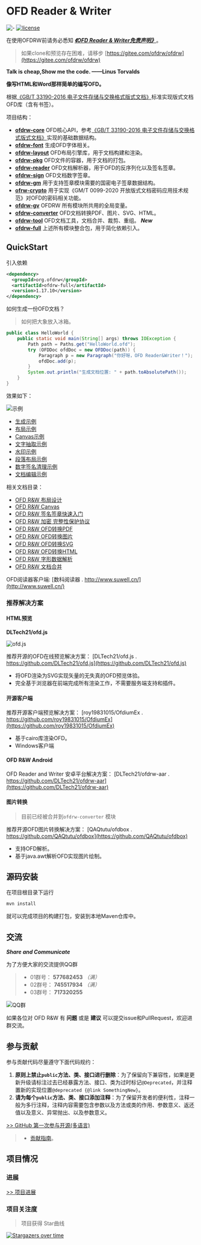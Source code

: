 # OFD Reader & Writer

![-](https://img.shields.io/badge/language-java-orange.svg) [![license](https://img.shields.io/badge/license-Apache--2.0-blue)](./LICENSE)


在使用OFDRW前请务必悉知 [***《OFD Reader & Writer免责声明》***](免责声明.md)。


> 如果clone和预览存在困难，请移步 [https://gitee.com/ofdrw/ofdrw](https://gitee.com/ofdrw/ofdrw)


**Talk is cheap,Show me the code. ——Linus Torvalds**

**像写HTML和Word那样简单的编写OFD。**

根据[《GB/T 33190-2016 电子文件存储与交换格式版式文档》](./GBT_33190-2016_电子文件存储与交换格式版式文档.pdf)标准实现版式文档OFD库（含有书签）。

项目结构：

- [**ofdrw-core**](./ofdrw-core) OFD核心API，参考[《GB/T 33190-2016 电子文件存储与交换格式版式文档》](./GBT_33190-2016_电子文件存储与交换格式版式文档.pdf)实现的基础数据结构。
- [**ofdrw-font**](./ofdrw-font) 生成OFD字体相关。
- [**ofdrw-layout**](./ofdrw-layout) OFD布局引擎库，用于文档构建和渲染。
- [**ofdrw-pkg**](./ofdrw-pkg) OFD文件的容器，用于文档的打包。
- [**ofdrw-reader**](./ofdrw-reader) OFD文档解析器，用于OFD的反序列化以及签名签章。
- [**ofdrw-sign**](./ofdrw-sign) OFD文档数字签章。
- [**ofdrw-gm**](./ofdrw-gm) 用于支持签章模块需要的国密电子签章数据结构。
- [**ofrw-crypto**](./ofdrw-crypto) 用于实现《GM/T 0099-2020 开放版式文档密码应用技术规范》对OFD的密码相关功能。
- [**ofdrw-gv**](./ofdrw-gv) OFDRW 所有模块所共用的全局变量。
- [**ofdrw-converter**](./ofdrw-converter) OFD文档转换PDF、图片、SVG、HTML。
- [**ofdrw-tool**](./ofdrw-tool) OFD文档工具，文档合并、裁剪、重组。 ***New***
- [**ofdrw-full**](./ofdrw-full) 上述所有模块整合包，用于简化依赖引入。

## QuickStart

引入依赖
```xml
<dependency>
  <groupId>org.ofdrw</groupId>
  <artifactId>ofdrw-full</artifactId>
  <version>1.17.10</version>
</dependency>
```

如何生成一份OFD文档？

> 如何把大象放入冰箱。

```java
public class HelloWorld {
    public static void main(String[] args) throws IOException {
        Path path = Paths.get("HelloWorld.ofd");
        try (OFDDoc ofdDoc = new OFDDoc(path)) {
            Paragraph p = new Paragraph("你好呀，OFD Reader&Writer！");
            ofdDoc.add(p);
        }
        System.out.println("生成文档位置: " + path.toAbsolutePath());
    }
}
```

效果如下：

![示例](./ofdrw-layout/doc/示例.png)

- [生成示例](./ofdrw-layout/src/test/java/org/ofdrw/layout/OFDDocTest.java)
- [布局示例](./ofdrw-layout/src/test/java/org/ofdrw/layout/LayoutTest.java)
- [Canvas示例](./ofdrw-layout/src/test/java/org/ofdrw/layout/element/canvas/DrawContextTest.java)
- [文字抽取示例](./ofdrw-reader/src/test/java/org/ofdrw/reader/ContentExtractorTest.java)
- [水印示例](./ofdrw-layout/src/test/java/org/ofdrw/layout/cases/watermark/WatermarkTest.java)
- [段落布局示例](./ofdrw-layout/src/test/java/org/ofdrw/layout/ParagraphLayoutDemo.java)
- [数字签名清理示例](./ofdrw-sign/src/test/java/org/ofdrw/sign/SignCleanerTest.java)
- [文档编辑示例](./ofdrw-layout/src/test/java/org/ofdrw/layout/DocEditDemos.java)

相关文档目录：

- [OFD R&W 布局设计](./ofdrw-layout/doc/README.md)
- [OFD R&W Canvas](./ofdrw-layout/doc/canvas/README.md)
- [OFD R&W 签名签章快速入门](./ofdrw-sign/doc/quickstart/README.md)
- [OFD R&W 加密 完整性保护协议](./ofdrw-crypto/README.md)
- [OFD R&W OFD转换PDF](./ofdrw-converter/README.md)
- [OFD R&W OFD转换图片](./ofdrw-converter/README.md)
- [OFD R&W OFD转换SVG](./ofdrw-converter/README.md)
- [OFD R&W OFD转换HTML](./ofdrw-converter/README.md)
- [OFD R&W 字形数据解析](./ofdrw-converter/src/main/java/org/ofdrw/converter/font/README.md)
- [OFD R&W 文档合并](./ofdrw-tool/README.md)


OFD阅读器客户端: [数科阅读器 . http://www.suwell.cn/](http://www.suwell.cn/)

### 推荐解决方案

#### HTML预览

**DLTech21/ofd.js**

![ofd.js](https://raw.githubusercontent.com/DLTech21/ofd.js/master/ofd.jpg)

推荐开源的OFD在线预览解决方案： [DLTech21/ofd.js . https://github.com/DLTech21/ofd.js](https://github.com/DLTech21/ofd.js)

- 将OFD渲染为SVG实现矢量的无失真的OFD预览体验。
- 完全基于浏览器在前端完成所有渲染工作，不需要服务端支持和插件。

#### 开源客户端

推荐开源客户端预览解决方案： [roy19831015/OfdiumEx . https://github.com/roy19831015/OfdiumEx](https://github.com/roy19831015/OfdiumEx)

- 基于cairo库渲染OFD。
- Windows客户端

#### OFD R&W Android

OFD Reader and Writer 安卓平台解决方案： [DLTech21/ofdrw-aar . https://github.com/DLTech21/ofdrw-aar](https://github.com/DLTech21/ofdrw-aar)

#### 图片转换

> 目前已经被合并到`ofdrw-converter` 模块

推荐开源OFD图片转换解决方案： [QAQtutu/ofdbox . https://github.com/QAQtutu/ofdbox](https://github.com/QAQtutu/ofdbox)

- 支持OFD解析。
- 基于java.awt解析OFD实现图片绘制。

## 源码安装

在项目根目录下运行

```bash
mvn install
```

就可以完成项目的构建打包，安装到本地Maven仓库中。

## 交流

***Share and Communicate***

为了方便大家的交流提供QQ群

> - 01群号： **577682453** *（满）*
> - 02群号： **745517934** *（满）*
> - 03群号： **717320255**

![QQ群](./img/QQLink.png)

如果各位对 OFD R&W 有 **问题** 或是 **建议** 可以提交issue和PullRequest，欢迎进群交流。

## 参与贡献

参与贡献代码尽量遵守下面代码规约：

1. **原则上禁止`public`方法、类、接口进行删除**：为了保留向下兼容性，如果是更新升级请标注过去已经暴露方法、接口、类为过时标记`@Deprecated`，并注释置新的实现位置`@deprecated {@link SomethingNew}`。
2. **请为每个`public`方法、类、接口添加注释**：为了保留开发者的便利性，注释一般为多行注释，注释内容需要包含参数以及方法或类的作用、参数意义、返还值以及意义、异常抛出、以及参数意义。

[>> GitHub 第一次参与开源(多语言)](https://github.com/firstcontributions/first-contributions)

> - [贡献指南](CONTRIBUTING.md)。

## 项目情况

### 进展

[>> 项目进展](releasenotes.md)

### 项目关注度

> 项目获得 Star曲线

[![Stargazers over time](https://starchart.cc/ofdrw/ofdrw.svg)](https://starchart.cc/ofdrw/ofdrw)
